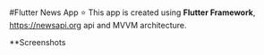 #Flutter News App :star:
    This app is created using **Flutter Framework**, https://newsapi.org api and MVVM architecture.
 
**Screenshots
    
